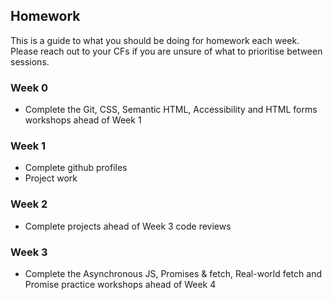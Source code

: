 ## Homework

This is a guide to what you should be doing for homework each week. Please reach out to your CFs if you are unsure of what to prioritise between sessions.

### Week 0

- Complete the Git, CSS, Semantic HTML, Accessibility and HTML forms workshops ahead of Week 1

### Week 1

- Complete github profiles
- Project work

### Week 2

- Complete projects ahead of Week 3 code reviews

### Week 3

- Complete the Asynchronous JS, Promises & fetch, Real-world fetch and Promise practice workshops ahead of Week 4
